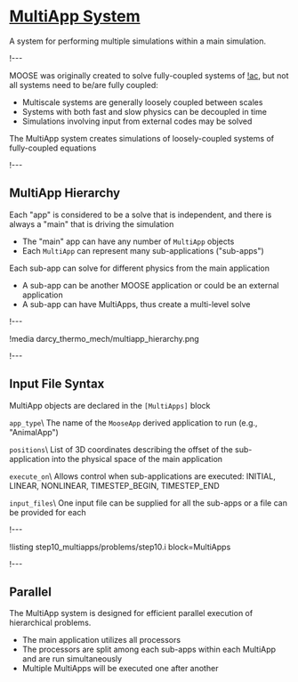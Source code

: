 # [MultiApp System](syntax/MultiApps/index.md)

A system for performing multiple simulations within a main simulation.

!---

MOOSE was originally created to solve fully-coupled systems of [!ac](PDEs), but
not all systems need to be/are fully coupled:

- Multiscale systems are generally loosely coupled between scales
- Systems with both fast and slow physics can be decoupled in time
- Simulations involving input from external codes may be solved

The MultiApp system creates simulations of loosely-coupled systems of fully-coupled equations

!---

## MultiApp Hierarchy

Each "app" is considered to be a solve that is independent, and there is always a "main" that is
driving the simulation

- The "main" app can have any number of `MultiApp` objects
- Each `MultiApp` can represent many sub-applications ("sub-apps")

Each sub-app can solve for different physics from the main application

- A sub-app can be another MOOSE application or could be an external application
- A sub-app can have MultiApps, thus create a multi-level solve

!---

!media darcy_thermo_mech/multiapp_hierarchy.png

!---

## Input File Syntax


MultiApp objects are declared in the `[MultiApps]` block

`app_type`\\
The name of the `MooseApp` derived application to run (e.g., "AnimalApp")

`positions`\\
List of 3D coordinates describing the offset of the sub-application into the physical space of the main application

`execute_on`\\
Allows control when sub-applications are executed: INITIAL, LINEAR, NONLINEAR, TIMESTEP_BEGIN, TIMESTEP_END

`input_files`\\
One input file can be supplied for all the sub-apps or a file can be provided for each

!---

!listing step10_multiapps/problems/step10.i block=MultiApps

!---

## Parallel

The MultiApp system is designed for efficient parallel execution of hierarchical problems.

- The main application utilizes all processors
- The processors are split among each sub-apps within each MultiApp and are run simultaneously
- Multiple MultiApps will be executed one after another
